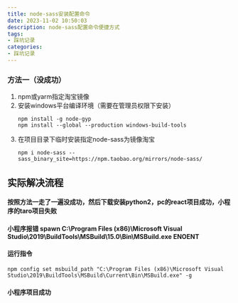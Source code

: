 ```yaml
---
title: node-sass安装配置命令
date: 2023-11-02 10:50:03
description: node-sass配置命令便捷方式
tags:
- 踩坑记录 
categories:
- 踩坑记录 
---
```


<h3>方法一（没成功）</h3>
<ol>
    <li>npm或yarm指定淘宝镜像</li>
    <li>安装windows平台编译环境（需要在管理员权限下安装）</li>

```shell
npm install -g node-gyp
npm install --global --production windows-build-tools
``` 

<li>在项目目录下临时安装指定node-sass为镜像淘宝</li>

```shell
npm i node-sass --sass_binary_site=https://npm.taobao.org/mirrors/node-sass/
```

</ol>

<h2>实际解决流程</h2>
<h4>按照方法一走了一遍没成功，然后下载安装python2，pc的react项目成功，小程序的taro项目失败</h4>
<h4>小程序报错 spawn C:\Program Files (x86)\Microsoft Visual Studio\2019\BuildTools\MSBuild\15.0\Bin\MSBuild.exe
ENOENT</h4>
<h4>运行指令</h4>

```shell
npm config set msbuild_path "C:\Program Files (x86)\Microsoft Visual Studio\2019\BuildTools\MSBuild\Current\Bin\MSBuild.exe" -g
```

<h4>小程序项目成功</h4>
